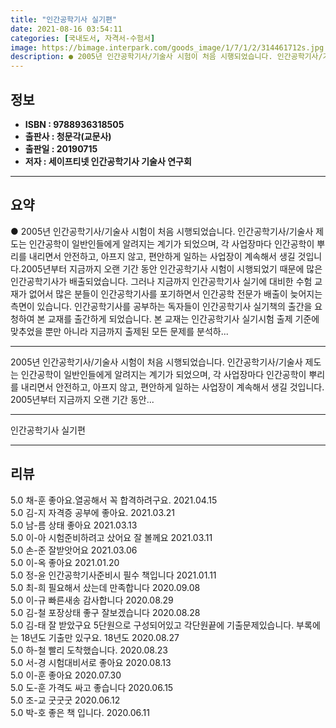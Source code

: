 ```yaml
---
title: "인간공학기사 실기편"
date: 2021-08-16 03:54:11
categories: [국내도서, 자격서-수험서]
image: https://bimage.interpark.com/goods_image/1/7/1/2/314461712s.jpg
description: ● 2005년 인간공학기사/기술사 시험이 처음 시행되었습니다. 인간공학기사/기술사 제도는 인간공학이 일반인들에게 알려지는 계기가 되었으며, 각 사업장마다 인간공학이 뿌리를 내리면서 안전하고, 아프지 않고, 편안하게 일하는 사업장이 계속해서 생길 것입니다.2005년부터 지금까지 오랜 기
---
```


## **정보**

- **ISBN : 9788936318505**
- **출판사 : 청문각(교문사)**
- **출판일 : 20190715**
- **저자 : 세이프티넷 인간공학기사 기술사 연구회**

------



## **요약**

●  2005년 인간공학기사/기술사 시험이 처음 시행되었습니다. 인간공학기사/기술사 제도는 인간공학이 일반인들에게 알려지는 계기가 되었으며, 각 사업장마다 인간공학이 뿌리를 내리면서 안전하고, 아프지 않고, 편안하게 일하는 사업장이 계속해서 생길 것입니다.2005년부터 지금까지 오랜 기간 동안 인간공학기사 시험이 시행되었기 때문에 많은 인간공학기사가 배출되었습니다. 그러나 지금까지 인간공학기사 실기에 대비한 수험 교재가 없어서 많은 분들이 인간공학기사를 포기하면서 인간공학 전문가 배출이 늦어지는 측면이 있습니다. 인간공학기사를 공부하는 독자들이 인간공학기사 실기책의 출간을 요청하여 본 교재를 출간하게 되었습니다. 본 교재는 인간공학기사 실기시험 출제 기준에 맞추었을 뿐만 아니라 지금까지 출제된 모든 문제를 분석하...

------

2005년 인간공학기사/기술사 시험이 처음 시행되었습니다. 인간공학기사/기술사 제도는 인간공학이 일반인들에게 알려지는 계기가 되었으며, 각 사업장마다 인간공학이 뿌리를 내리면서 안전하고, 아프지 않고, 편안하게 일하는 사업장이 계속해서 생길 것입니다.
2005년부터 지금까지 오랜 기간 동안... 

------


인간공학기사 실기편 

------


## **리뷰** 

5.0 채-훈 좋아요.열공해서 꼭 합격하려구요. 2021.04.15 <br/>5.0 김-지 자격증 공부에 좋아요. 2021.03.21 <br/>5.0 남-름 상태 좋아요 2021.03.13 <br/>5.0 이-아 시험준비하려고 샀어요 잘 볼께요 2021.03.11 <br/>5.0 손-준 잘받앗어요 2021.03.06 <br/>5.0 이-옥 좋아요 2021.01.20 <br/>5.0 정-윤 인간공학기사준비시 필수 책입니다 2021.01.11 <br/>5.0 최-희 필요해서 샀는데 만족합니다 2020.09.08 <br/>5.0 이-규 빠른새송 감사합니다 2020.08.29 <br/>5.0 김-철 포장상태 좋구 잘보겠습니다 2020.08.28 <br/>5.0 김-태 잘 받았구요
5단원으로 구성되어있고 각단원끝에 기출문제있습니다.
부록에는 18년도 기출만 있구요.
18년도 2020.08.27 <br/>5.0 하-철 빨리 도착했습니다. 2020.08.23 <br/>5.0 서-경 시험대비서로 좋아요 2020.08.13 <br/>5.0 이-훈 좋아요 2020.07.30 <br/>5.0 도-훈 가격도 싸고 좋습니다  2020.06.15 <br/>5.0 조-교 굿굿굿 2020.06.12 <br/>5.0 박-호 좋은 책 입니다. 2020.06.11 <br/>